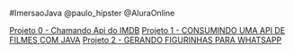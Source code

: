 #ImersaoJava
@paulo_hipster
@AluraOnline

[Projeto 0 - Chamando Api do IMDB](chamando-api-do-imdb/src/)
[Projeto 1 - CONSUMINDO UMA API DE FILMES COM JAVA]()
[Projeto 2 - GERANDO FIGURINHAS PARA WHATSAPP]()
